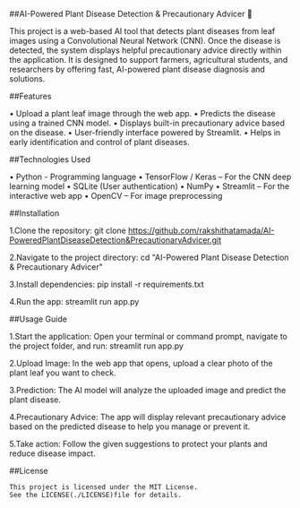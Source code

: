 ##AI-Powered Plant Disease Detection & Precautionary Advicer 🌿

 This project is a web-based AI tool that detects plant diseases from leaf images using a Convolutional Neural Network (CNN). Once the disease is detected, the system displays helpful precautionary advice directly within the application. It is designed to support farmers, agricultural students, and researchers by offering fast, AI-powered plant disease diagnosis and solutions.

##Features

• Upload a plant leaf image through the web app.
• Predicts the disease using a trained CNN model.
• Displays built-in precautionary advice based on the disease.
• User-friendly interface powered by Streamlit.
• Helps in early identification and control of plant diseases.

##Technologies Used

• Python - Programming language
• TensorFlow / Keras – For the CNN deep learning model
• SQLite (User authentication)
• NumPy
• Streamlit – For the interactive web app
• OpenCV – For image preprocessing

##Installation
 
 1.Clone the repository:
    git clone https://github.com/rakshithatamada/AI-PoweredPlantDiseaseDetection&PrecautionaryAdvicer.git
    
 2.Navigate to the project directory:
     cd "AI-Powered Plant Disease Detection & Precautionary Advicer"
     
 3.Install dependencies:
    pip install -r requirements.txt
    
 4.Run the app:
    streamlit run app.py

##Usage Guide
 
 1.Start the application:
   Open your terminal or command prompt, navigate to the project folder, and run:
    streamlit run app.py
    
 2.Upload Image:
    In the web app that opens, upload a clear photo of the plant leaf you want to check.

 3.Prediction:
    The AI model will analyze the uploaded image and predict the plant disease.

 4.Precautionary Advice:
    The app will display relevant precautionary advice based on the predicted disease to help you manage or prevent it.

 5.Take action:
    Follow the given suggestions to protect your plants and reduce disease impact.

##License
 
    This project is licensed under the MIT License.
    See the LICENSE(./LICENSE)file for details.
    
